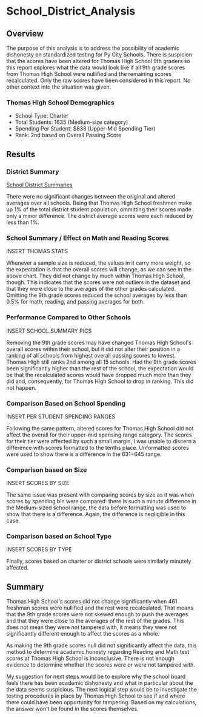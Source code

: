 # School_District_Analysis

## Overview
The purpose of this analysis is to address the possibility of academic dishonesty on standardized testing for Py City Schools. There is suspicion that the scores have been altered for Thomas High School 9th graders so this report explores what the data would look like if all 9th grade scores from Thomas High School were nullified and the remaining scores recalculated.  Only the raw scores have been considered in this report. No other context into the situation was given.

### Thomas High School Demographics
* School Type: Charter
* Total Students: 1635 (Medium-size category)
* Spending Per Student: $638 (Upper-Mid Spending Tier)
* Rank: 2nd based on Overall Passing Score


## Results
### District Summary
[School District Summaries](Images/District_Summaries.png)

There were no significant changes between the original and altered averages over all schools.  Being that Thomas High School freshmen make up 1% of the total district student population, ommitting their scores made only a minor difference.  The district average scores were each reduced by less than 1%.

### School Summary / Effect on Math and Reading Scores
INSERT THOMAS STATS

Whenever a sample size is reduced, the values in it carry more weight, so the expectation is that the overall scores will change, as we can see in the above chart.  They did not change by much within Thomas High School, though.  This indicates that the scores were not outliers in the dataset and that they were close to the averages of the other grades calculated.  Omitting the 9th grade scores reduced the school averages by less than 0.5% for math, reading, and passing averages for both.

### Performance Compared to Other Schools
INSERT SCHOOL SUMMARY PICS

Removing the 9th grade scores may have changed Thomas High School's overall scores within their school, but it did not alter their position in a ranking of all schools from highest overall passing scores to lowest. Thomas High still ranks 2nd among all 15 schools.  Had the 9th grade scores been significantly higher than the rest of the school, the expectation would be that the recalculated scores would have dropped much more than they did and, consequently, for Thomas High School to drop in ranking.  This did not happen.

### Comparison Based on School Spending
INSERT PER STUDENT SPENDING RANGES

Following the same pattern, altered scores for Thomas High School did not affect the overall for their upper-mid spensing range category.  The scores for their tier were affected by such a small margin, I was unable to discern a difference with scores formatted to the tenths place.  Unformatted scores were used to show there is a difference in the $631-$645 range.

### Comparison based on Size
INSERT SCORES BY SIZE

The same issue was present with comparing scores by size as it was when scores by spending bin were compared: there is such a minute difference in the Medium-sized school range, the data before formatting was used to show that there is a difference.  Again, the difference is negligible in this case.

### Comparison based on School Type
INSERT SCORES BY TYPE

Finally, scores based on charter or district schools were similarly minutely affected.

## Summary
Thomas High School's scores did not change significantly when 461 freshman scores were nullified and the rest were recalculated.  That means that the 9th grade scores were not skewed enough to push the averages and that they were close to the averages of the rest of the grades.  This does not mean they were *not* tampered with, it means they were not significantly different enough to affect the scores as a whole.

As making the 9th grade scores null did not significantly affect the data, this method to determine academic honesty regarding Reading and Math test scores at Thomas High School is inconclusive.  There is not enough evidence to determine whether the scores were or were not tampered with.

My suggestion for next steps would be to explore why the school board feels there has been academic dishonesty and what in particular about the the data seems suspicious.  The next logical step would be to investigate the testing procedures in place by Thomas High School to see if and where there could have been opportunity for tampering.  Based on my calculations, the answer won't be found in the scores themselves.
